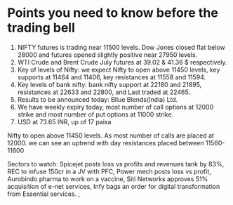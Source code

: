# Points you need to know before the trading bell
1. NIFTY futures is trading near 11500 levels. Dow Jones closed flat below 28000 and futures opened slightly positive near 27950 levels.
2. WTI Crude and Brent Crude July futures at 39.02 & 41.36 $ respectively. 
3. Key of levels of Nifty: we expect Nifty to open above 11450 levels, key supports at 11464 and 11406, key resistances at 11558 and 11594.
4. Key levels of bank nifty: bank nifty support at 22180 and 21895, resistances at 22633 and 22800, and Last traded at 22465.
5. Results to be announced today: Bllue Blends(India) Ltd.
6. We have weekly expiry today, most number of call options at 12000 strike and most number of put options at 11000 strike.
7. USD at 73.65 INR, up of 17 paisa

Nifty to open above 11450 levels. As most number of calls are placed at 12000. we can see an uptrend with day resistances placed between 11560-11600

Sectors to watch: Spicejet posts loss vs profits and revenues tank by 83%, REC to infuse 150cr in a JV with PFC, Power mech posts loss vs profit, Aurobindo pharma to work on a vaccine, Siti Networks approves 51% acquisition of e-net services, Infy bags an order for digital transformation from Essential services.
, 
